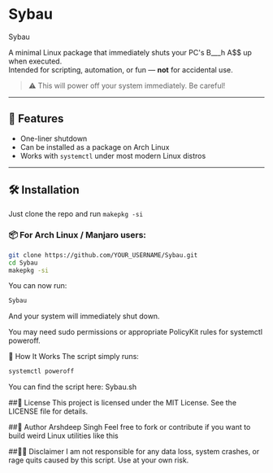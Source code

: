 # Sybau

Sybau

A minimal Linux package that immediately shuts your PC's B___h A$$ up when executed.  
Intended for scripting, automation, or fun — **not** for accidental use.

> ⚠️ This will power off your system immediately. Be careful!

---

## 🚀 Features

- One-liner shutdown
- Can be installed as a package on Arch Linux
- Works with `systemctl` under most modern Linux distros

---

## 🛠️ Installation

Just clone the repo and run ```makepkg -si```

### 📦 For Arch Linux / Manjaro users:

```bash
git clone https://github.com/YOUR_USERNAME/Sybau.git
cd Sybau
makepkg -si
```

You can now run:

```bash
Sybau
```
And your system will immediately shut down.

You may need sudo permissions or appropriate PolicyKit rules for systemctl poweroff.

🔧 How It Works
The script simply runs:

```bash
systemctl poweroff
```
You can find the script here: Sybau.sh

##📄 License
This project is licensed under the MIT License. See the LICENSE file for details.

##🧠 Author
Arshdeep Singh
Feel free to fork or contribute if you want to build weird Linux utilities like this 

##🙅‍♂️ Disclaimer
I am not responsible for any data loss, system crashes, or rage quits caused by this script. Use at your own risk.
